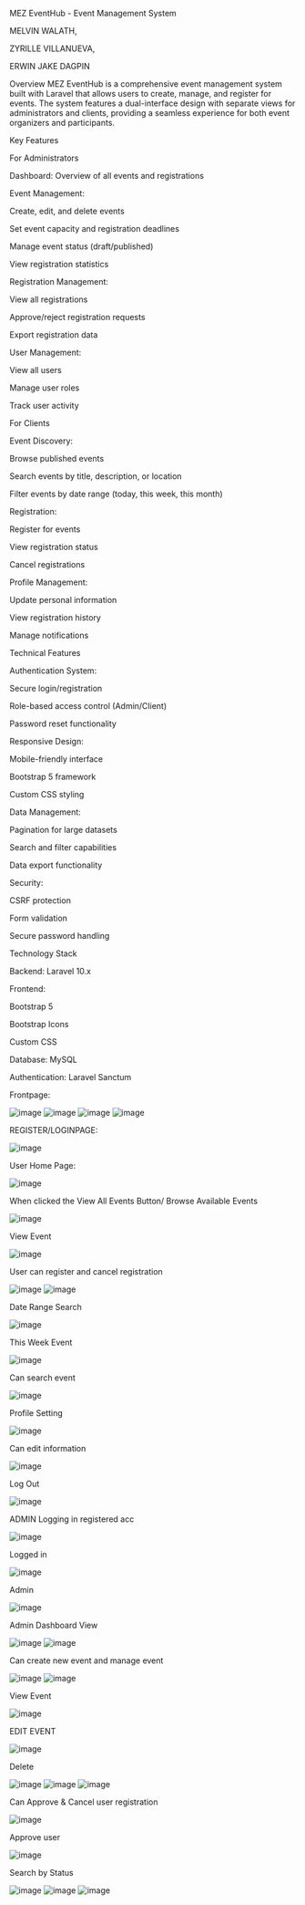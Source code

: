 MEZ EventHub - Event Management System

MELVIN WALATH, 

ZYRILLE VILLANUEVA, 

ERWIN JAKE DAGPIN


Overview
MEZ EventHub is a comprehensive event management system built with Laravel that allows users to create, manage, and register for events. The system features a dual-interface design with separate views for administrators and clients, providing a seamless experience for both event organizers and participants.

Key Features

For Administrators

Dashboard: Overview of all events and registrations

Event Management:

Create, edit, and delete events

Set event capacity and registration deadlines

Manage event status (draft/published)

View registration statistics

Registration Management:

View all registrations

Approve/reject registration requests

Export registration data

User Management:

View all users

Manage user roles

Track user activity

For Clients

Event Discovery:

Browse published events

Search events by title, description, or location

Filter events by date range (today, this week, this month)

Registration:

Register for events

View registration status

Cancel registrations

Profile Management:

Update personal information

View registration history

Manage notifications

Technical Features

Authentication System:

Secure login/registration

Role-based access control (Admin/Client)

Password reset functionality

Responsive Design:

Mobile-friendly interface

Bootstrap 5 framework

Custom CSS styling

Data Management:

Pagination for large datasets

Search and filter capabilities

Data export functionality

Security:

CSRF protection

Form validation

Secure password handling

Technology Stack

Backend: Laravel 10.x

Frontend:

Bootstrap 5

Bootstrap Icons

Custom CSS

Database: MySQL

Authentication: Laravel Sanctum


Frontpage:

![image](https://github.com/user-attachments/assets/463c0fdf-fb76-4f27-9bee-70c4a0a79aab)
![image](https://github.com/user-attachments/assets/d80bf920-057d-4e14-bec9-8f4c071147a5)
![image](https://github.com/user-attachments/assets/5214c201-20a1-4eb9-956e-9967814ca5e5)
![image](https://github.com/user-attachments/assets/f9798db0-c005-4e07-a3a4-0e2f6d47b6e3)


REGISTER/LOGINPAGE:

![image](https://github.com/user-attachments/assets/91d8f583-b36f-4140-af81-e778a510cfe7)

User Home Page:

![image](https://github.com/user-attachments/assets/26166fe4-1f80-4916-8b51-c7152042fdc4)

When clicked the View All Events Button/ Browse Available Events

![image](https://github.com/user-attachments/assets/18dce6b9-4785-455d-b220-b130fc1059a2)

View Event

![image](https://github.com/user-attachments/assets/d3515d20-7117-411c-ba4d-aa980129442d)

User can register and cancel registration

![image](https://github.com/user-attachments/assets/d4c8e839-dbe5-4fec-84a5-d07dfebcb618)
![image](https://github.com/user-attachments/assets/537a9810-dfa0-4c58-b8df-4d8dcb6ee7d0)

Date Range Search

![image](https://github.com/user-attachments/assets/a6aa2dc9-24d9-41a9-b471-3c7109ae29d6)

This Week Event

![image](https://github.com/user-attachments/assets/cdcfe130-6e23-4ead-98f0-d8bd55b159eb)

Can search event

![image](https://github.com/user-attachments/assets/a1841b25-cde0-4559-9ef2-5539d891f64b)

Profile Setting

![image](https://github.com/user-attachments/assets/b74d479e-0ff2-4eb7-8a1f-f3a78f36cd1e)

Can edit information

![image](https://github.com/user-attachments/assets/cfc373ce-65e6-4428-a9f3-ac9ff424801b)

Log Out

![image](https://github.com/user-attachments/assets/e943a249-824f-4dcf-aa86-0cf100e6d500)



ADMIN
Logging in registered acc

![image](https://github.com/user-attachments/assets/538d5a22-9942-458f-86e5-c2b03bd6072c)

Logged in

![image](https://github.com/user-attachments/assets/9030b2a7-c958-4f01-841b-97d2835d9326)

Admin

![image](https://github.com/user-attachments/assets/a4beed1d-7b9a-44d9-b9ff-bc0582984115)

Admin Dashboard View

![image](https://github.com/user-attachments/assets/37bec569-24de-4e83-a726-68d00c6b310b)
![image](https://github.com/user-attachments/assets/8bbcaa0a-be10-427b-a1de-d85ed54cd8cf)

Can create new event and manage event

![image](https://github.com/user-attachments/assets/8f41634b-0194-4fc4-8216-3bf5219b00a4)
![image](https://github.com/user-attachments/assets/0903067c-5a11-4c28-95c1-08c7ab175691)

View Event

![image](https://github.com/user-attachments/assets/80492ed7-ada6-4ed1-b4dc-8a72dc885194)

EDIT EVENT 

![image](https://github.com/user-attachments/assets/efc84fb1-aba8-42d1-b9ff-f64c7097f7bf)

Delete

![image](https://github.com/user-attachments/assets/3a4db9e4-2461-48b1-84a8-12947e630c48)
![image](https://github.com/user-attachments/assets/a6714658-f8af-465c-abb2-db6df47e5a86)
![image](https://github.com/user-attachments/assets/dbe54639-8879-4aa1-8271-206cc762623a)

Can Approve & Cancel user registration

![image](https://github.com/user-attachments/assets/4dbbed9f-1f20-49ed-b0aa-8147e27d3687)

Approve user

![image](https://github.com/user-attachments/assets/3bcac8f3-6c86-4838-9030-7c72ae4415e9)

Search by Status

![image](https://github.com/user-attachments/assets/d1b51cbb-cc3c-476e-8cbf-0d2945285e27)
![image](https://github.com/user-attachments/assets/ff68adce-3d76-49bf-9aa9-6b930e534613)
![image](https://github.com/user-attachments/assets/f1607493-1456-426a-9d0a-1d15e01eed91)




